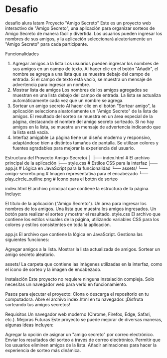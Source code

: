 # Desafio
desafio alura latam
Proyecto "Amigo Secreto"
Este es un proyecto web interactivo de "Amigo Secreto", una aplicación para organizar sorteos de Amigo Secreto de manera fácil y divertida. Los usuarios pueden ingresar los nombres de sus amigos, y la aplicación seleccionará aleatoriamente un "Amigo Secreto" para cada participante.

Funcionalidades
1. Agregar amigos a la lista
Los usuarios pueden ingresar los nombres de sus amigos en un campo de texto.
Al hacer clic en el botón "Añadir", el nombre se agrega a una lista que se muestra debajo del campo de entrada.
Si el campo de texto está vacío, se muestra un mensaje de advertencia para ingresar un nombre.
2. Mostrar lista de amigos
Los nombres de los amigos agregados se muestran en una lista debajo del campo de entrada.
La lista se actualiza automáticamente cada vez que un nombre se agrega.
3. Sortear un amigo secreto
Al hacer clic en el botón "Sortear amigo", la aplicación selecciona aleatoriamente un "Amigo Secreto" de la lista de amigos.
El resultado del sorteo se muestra en un área especial de la página, destacando el nombre del amigo secreto sorteado.
Si no hay amigos en la lista, se muestra un mensaje de advertencia indicando que la lista está vacía.
4. Interfaz amigable
La página tiene un diseño moderno y responsivo, adaptándose bien a distintos tamaños de pantalla.
Se utilizan colores y fuentes agradables para mejorar la experiencia del usuario.

Estructura del Proyecto
Amigo-Secreto/
│
├── index.html           # El archivo principal de la aplicación
├── style.css            # Estilos CSS para la interfaz
├── app.js               # Lógica en JavaScript para la funcionalidad
└── assets/
    └── amigo-secreto.png # Imagen representativa para el encabezado
    └── play_circle_outline.png # Icono para el botón de sorteo

index.html
El archivo principal que contiene la estructura de la página. Incluye:

El título de la aplicación ("Amigo Secreto").
Un área para ingresar los nombres de los amigos.
Una lista que muestra los amigos ingresados.
Un botón para realizar el sorteo y mostrar el resultado.
style.css
El archivo que contiene los estilos visuales de la página, utilizando variables CSS para los colores y estilos consistentes en toda la aplicación.

app.js
El archivo que contiene la lógica en JavaScript. Gestiona las siguientes funciones:

Agregar amigos a la lista.
Mostrar la lista actualizada de amigos.
Sortear un amigo secreto aleatorio.

assets/
La carpeta que contiene las imágenes utilizadas en la interfaz, como el ícono de sorteo y la imagen de encabezado.

Instalación
Este proyecto no requiere ninguna instalación compleja. Solo necesitas un navegador web para verlo en funcionamiento.

Pasos para ejecutar el proyecto:
Clona o descarga el repositorio en tu computadora.
Abre el archivo index.html en tu navegador.
¡Disfruta sorteando tus amigos secretos!

Requisitos
Un navegador web moderno (Chrome, Firefox, Edge, Safari, etc.).
Mejoras Futuras
Este proyecto se puede mejorar de diversas maneras, algunas ideas incluyen:

Agregar la opción de asignar un "amigo secreto" por correo electrónico.
Enviar los resultados del sorteo a través de correo electrónico.
Permitir que los usuarios eliminen amigos de la lista.
Añadir animaciones para hacer la experiencia de sorteo más dinámica.

